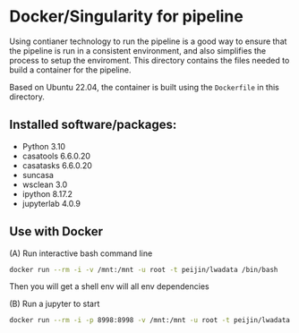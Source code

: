 # Docker/Singularity for pipeline

Using contianer technology to run the pipeline is a good way to ensure that the pipeline is run in a consistent environment, and also simplifies the process to setup the enviroment.  This directory contains the files needed to build a container for the pipeline.

Based on Ubuntu 22.04, the container is built using the `Dockerfile` in this directory.

## Installed software/packages:

* Python 3.10
* casatools 6.6.0.20
* casatasks 6.6.0.20
* suncasa
* wsclean 3.0
* ipython 8.17.2
* jupyterlab 4.0.9

## Use with Docker

(A) Run interactive bash command line  
```bash
docker run --rm -i -v /mnt:/mnt -u root -t peijin/lwadata /bin/bash
```
Then you will get a shell env will all env dependencies

(B) Run a jupyter to start  
```bash
docker run --rm -i -p 8998:8998 -v /mnt:/mnt -u root -t peijin/lwadata /bin/bash -c "jupyter-lab --notebook-dir=/mnt --ip='*' --port=8998 --no-browser --allow-root"
```
